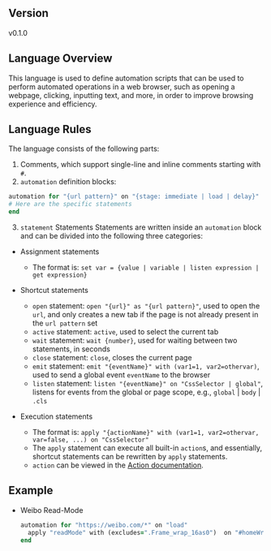 ## Version
v0.1.0

## Language Overview
This language is used to define automation scripts that can be used to perform automated operations in a web browser, such as opening a webpage, clicking, inputting text, and more, in order to improve browsing experience and efficiency.

## Language Rules
The language consists of the following parts:
1. Comments, which support single-line and inline comments starting with `#`.
2. `automation` definition blocks:
```ruby
automation for "{url pattern}" on "{stage: immediate | load | delay}"
# Here are the specific statements
end
```

3. `statement` Statements
Statements are written inside an `automation` block and can be divided into the following three categories:
- Assignment statements
  - The format is: `set var = {value | variable | listen expression | get expression}`

- Shortcut statements
  - `open` statement: `open "{url}" as "{url pattern}"`, used to open the `url`, and only creates a new tab if the page is not already present in the `url pattern` set
  - `active` statement: `active`, used to select the current tab
  - `wait` statement: `wait {number}`, used for waiting between two statements, in seconds
  - `close` statement: `close`, closes the current page
  - `emit` statement: `emit "{eventName}" with (var1=1, var2=othervar)`, used to send a global event `eventName` to the browser
  - `listen` statement: `listen "{eventName}" on "CssSelector | global"`, listens for events from the global or page scope, e.g., `global` | `body` | `.cls`

- Execution statements
  - The format is: `apply "{actionName}" with (var1=1, var2=othervar, var=false, ...) on "CssSelector"`
  - The `apply` statement can execute all built-in `action`s, and essentially, shortcut statements can be rewritten by `apply` statements.
  - `action` can be viewed in the [Action documentation](https://types.ihelpers.xyz/modules.html). 

## Example
- Weibo Read-Mode
  ```ruby
  automation for "https://weibo.com/*" on "load"
    apply "readMode" with (excludes=".Frame_wrap_16as0")  on "#homeWrap"
  end
  ```